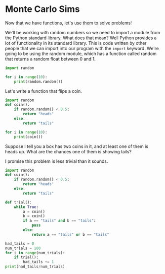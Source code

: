 # Monte Carlo Sims

Now that we have functions, let's use them to solve problems!

We'll be working with random numbers so we need to import a module from the Python standard library. What does that mean? Well Python provides a lot of functionality in its standard library. This is code written by other people that we can import into our program with the `import` keyword. We're going to be using the random module, which has a function called random that returns a random float between 0 and 1.

```python
import random

for i in range(10):
    print(random.random())
```

Let's write a function that flips a coin.

```python
import random
def coin():
    if random.random() < 0.5:
        return "heads"
    else:
        return "tails"

for i in range(10):
    print(coin())
```

Suppose I tell you a box has two coins in it, and at least one of them is heads up. What are the chances one of them is showing tails?

I promise this problem is less trivial than it sounds.

```python
import random
def coin():
    if random.random() < 0.5:
        return "heads"
    else:
        return "tails"

def trial():
    while True:
        a = coin()
        b = coin()
        if a == "tails" and b == "tails":
            pass
        else:
            return a == "tails" or b == "tails"

had_tails = 0
num_trials = 100
for i in range(num_trials):
    if trial():
        had_tails += 1
print(had_tails/num_trials)
```